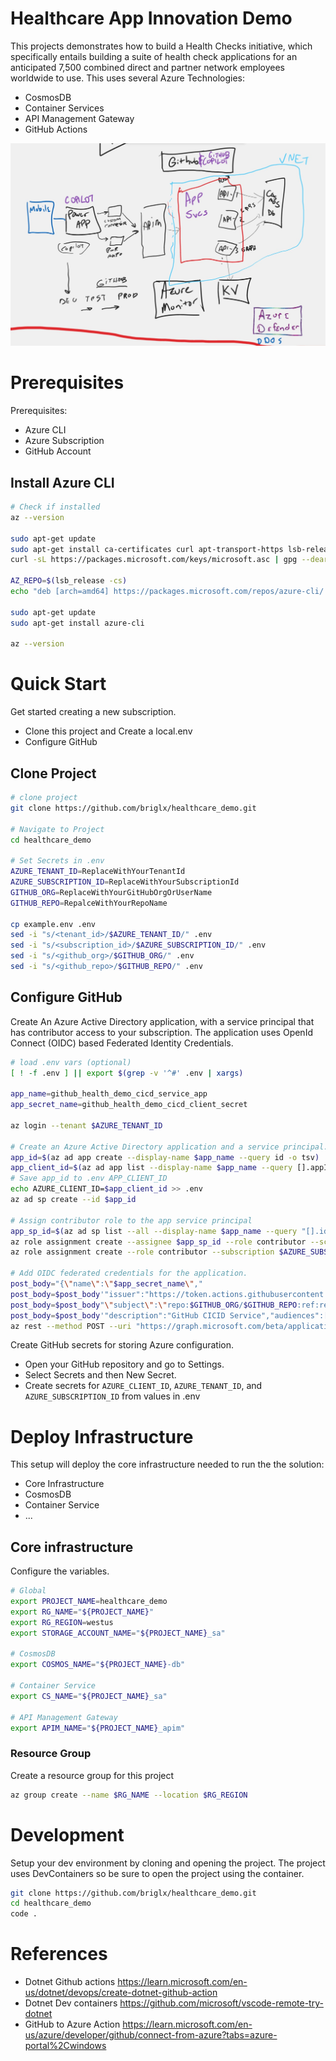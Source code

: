 # Healthcare App Innovation Demo

This projects demonstrates how to build a Health Checks initiative, which specifically 
entails building a suite of health check applications for an anticipated 7,500 combined direct and partner network 
employees worldwide to use. This uses several Azure Technologies:

* CosmosDB
* Container Services
* API Management Gateway
* GitHub Actions

![Architecture Overview](docs/architecture_overview.jpg "Architecture Overview")

# Prerequisites

Prerequisites:
- Azure CLI
- Azure Subscription
- GitHub Account

## Install Azure CLI

```bash
# Check if installed
az --version

sudo apt-get update
sudo apt-get install ca-certificates curl apt-transport-https lsb-release gnupg
curl -sL https://packages.microsoft.com/keys/microsoft.asc | gpg --dearmor | sudo tee /etc/apt/trusted.gpg.d/microsoft.gpg > /dev/null

AZ_REPO=$(lsb_release -cs) 
echo "deb [arch=amd64] https://packages.microsoft.com/repos/azure-cli/ $AZ_REPO main" |  sudo tee /etc/apt/sources.list.d/azure-cli.list

sudo apt-get update
sudo apt-get install azure-cli

az --version
```

# Quick Start

Get started creating a new subscription.

* Clone this project and Create a local.env
* Configure GitHub

## Clone Project

```bash
# clone project
git clone https://github.com/briglx/healthcare_demo.git

# Navigate to Project
cd healthcare_demo

# Set Secrets in .env
AZURE_TENANT_ID=ReplaceWithYourTenantId
AZURE_SUBSCRIPTION_ID=ReplaceWithYourSubscriptionId
GITHUB_ORG=ReplaceWithYourGitHubOrgOrUserName
GITHUB_REPO=RepalceWithYourRepoName

cp example.env .env
sed -i "s/<tenant_id>/$AZURE_TENANT_ID/" .env
sed -i "s/<subscription_id>/$AZURE_SUBSCRIPTION_ID/" .env
sed -i "s/<github_org>/$GITHUB_ORG/" .env
sed -i "s/<github_repo>/$GITHUB_REPO/" .env
```

## Configure GitHub

Create An Azure Active Directory application, with a service principal that has contributor access to your subscription. The application uses OpenId Connect (OIDC) based Federated Identity Credentials.

```bash
# load .env vars (optional)
[ ! -f .env ] || export $(grep -v '^#' .env | xargs)

app_name=github_health_demo_cicd_service_app
app_secret_name=github_health_demo_cicd_client_secret

az login --tenant $AZURE_TENANT_ID

# Create an Azure Active Directory application and a service principal.
app_id=$(az ad app create --display-name $app_name --query id -o tsv)
app_client_id=$(az ad app list --display-name $app_name --query [].appId -o tsv)
# Save app_id to .env APP_CLIENT_ID
echo AZURE_CLIENT_ID=$app_client_id >> .env
az ad sp create --id $app_id

# Assign contributor role to the app service principal
app_sp_id=$(az ad sp list --all --display-name $app_name --query "[].id" -o tsv)
az role assignment create --assignee $app_sp_id --role contributor --scope /subscriptions/$AZURE_SUBSCRIPTION_ID
az role assignment create --role contributor --subscription $AZURE_SUBSCRIPTION_ID --assignee-object-id  $app_sp_id --assignee-principal-type ServicePrincipal --scope /subscriptions/$AZURE_SUBSCRIPTION_ID

# Add OIDC federated credentials for the application.
post_body="{\"name\":\"$app_secret_name\","
post_body=$post_body'"issuer":"https://token.actions.githubusercontent.com",'
post_body=$post_body"\"subject\":\"repo:$GITHUB_ORG/$GITHUB_REPO:ref:refs/heads/main\","
post_body=$post_body'"description":"GitHub CICID Service","audiences":["api://AzureADTokenExchange"]}' 
az rest --method POST --uri "https://graph.microsoft.com/beta/applications/$app_id/federatedIdentityCredentials" --body "$post_body"

```

Create GitHub secrets for storing Azure configuration.

- Open your GitHub repository and go to Settings.
- Select Secrets and then New Secret.
- Create secrets for `AZURE_CLIENT_ID`, `AZURE_TENANT_ID`, and `AZURE_SUBSCRIPTION_ID` from values in .env

# Deploy Infrastructure

This setup will deploy the core infrastructure needed to run the the solution:

- Core Infrastructure
- CosmosDB
- Container Service
- ...

## Core infrastructure

Configure the variables.

```bash
# Global
export PROJECT_NAME=healthcare_demo
export RG_NAME="${PROJECT_NAME}"
export RG_REGION=westus
export STORAGE_ACCOUNT_NAME="${PROJECT_NAME}_sa"

# CosmosDB
export COSMOS_NAME="${PROJECT_NAME}-db"

# Container Service
export CS_NAME="${PROJECT_NAME}_sa"

# API Management Gateway
export APIM_NAME="${PROJECT_NAME}_apim"
```

### Resource Group

Create a resource group for this project

```bash
az group create --name $RG_NAME --location $RG_REGION
```

# Development

Setup your dev environment by cloning and opening the project. The project uses DevContainers so be sure to open the project using the container.

```bash
git clone https://github.com/briglx/healthcare_demo.git
cd healthcare_demo
code .
```

# References
- Dotnet Github actions https://learn.microsoft.com/en-us/dotnet/devops/create-dotnet-github-action
- Dotnet Dev containers https://github.com/microsoft/vscode-remote-try-dotnet
- GitHub to Azure Action https://learn.microsoft.com/en-us/azure/developer/github/connect-from-azure?tabs=azure-portal%2Cwindows
